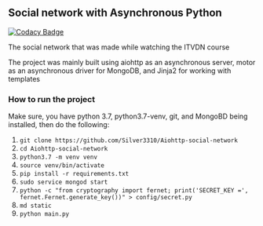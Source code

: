 ## Social network with Asynchronous Python  

[![Codacy Badge](https://api.codacy.com/project/badge/Grade/a200186cdb0e423a9118e62fea44c53b)](https://www.codacy.com/manual/Silver3310/Aiohttp-social-network?utm_source=github.com&amp;utm_medium=referral&amp;utm_content=Silver3310/Aiohttp-social-network&amp;utm_campaign=Badge_Grade)
  
The social network that was made while watching the ITVDN course  
  
The project was mainly built using aiohttp as an asynchronous server, motor as an asynchronous driver for MongoDB, and Jinja2 for working with templates

### How to run the project

Make sure, you have python 3.7, python3.7-venv, git, and MongoBD being installed, then do the following:

1.  ```git clone https://github.com/Silver3310/Aiohttp-social-network```
2.  ```cd Aiohttp-social-network```
3.  ```python3.7 -m venv venv```
4.  ```source venv/bin/activate```
5.  ```pip install -r requirements.txt```
6.  ```sudo service mongod start```
7.  ```python -c "from cryptography import fernet; print('SECRET_KEY =', fernet.Fernet.generate_key())" > config/secret.py```
8.  ```md static```
9.  ```python main.py```
